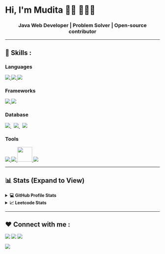 # Hi, I'm Mudita 👋🏻 👨🏻‍💻
<h3 align="center"> Java Web Developer | Problem Solver | Open-source contributor </h3>
<hr>

## 🚀 Skills :

### Languages
<p float="left">
    <a href="https://www.java.com/" target="_blank">
        <img src="https://img.icons8.com/color/48/000000/java-coffee-cup-logo.png"/>
    </a>
    <a href="https://developer.mozilla.org/en-US/docs/Web/JavaScript" target="_blank">
        <img src="https://img.icons8.com/color/48/000000/javascript.png"/>
    </a> 
    <a href="https://www.python.org/" target="_blank">
        <img src="https://img.icons8.com/color/48/000000/python.png"/>
    </a>
    
</p>

### Frameworks
<p float="left">
    <a href="https://spring.io/projects/spring-boot" target="_blank">
        <img src="https://img.icons8.com/color/48/000000/spring-logo.png"/>
    </a>
    <a style="padding-right:8px;" href="https://reactjs.org/" target="_blank">
        <img src="https://img.icons8.com/plasticine/50/000000/react.png"/>
    </a>
</p>


### Database
<p float="left">
    <a style="padding-right:8px;" href="https://www.mysql.com/" target="_blank">
        <img src="https://img.icons8.com/fluent/50/000000/mysql-logo.png"/>
    </a>
    <a style="padding-right:8px;" href="https://www.mongodb.com/" target="_blank">
        <img src="https://img.icons8.com/color/50/000000/mongodb.png"/>
    </a>
     <a style="padding-right:8px;" href="https://www.postgresql.org/" target="_blank">
        <img src="https://img.icons8.com/color/50/000000/postgreesql.png"/>
    </a>
</p>
 
### Tools
<p float="left">
    <a href="https://git-scm.com/" target="_blank">
        <img src="https://img.icons8.com/color/48/000000/git.png"/>
    </a>
    <a href="https://cloud.google.com/gcp/" target="_blank">
        <img src="https://img.icons8.com/color/48/000000/google-cloud.png"/>
    </a>
    <a href="https://www.postman.com/" target="_blank">
    <img src="https://upload.wikimedia.org/wikipedia/commons/4/44/Postman_logo_2022.svg" width="48" height="48"/>
</a>
    <a href="https://spring.io/tools" target="_blank">
        <img src="https://img.icons8.com/color/48/000000/spring-logo.png"/>
    </a>
</p>
<hr>

  ## 📊 Stats (Expand to View) 
  
  <details>
  <summary><b>💻 GitHub Profile Stats</b></summary>
<p align="center"> <img src="" alt="mudita" />
</details>

  


 
<details>
<summary><b>📈 Leetcode Stats</b></summary>
<p align="center"><img align="center" src="" alt="mudita" /></p>
</details>
<hr>

## ❤ Connect with me :
<p align="left">
<a href = "mailto::muditasrivastava2020@gmail.com"><img src="https://img.icons8.com/color/48/000000/gmail-new.png"/></a>
<a href = "https://www.linkedin.com/in/mudita-srivastava-b49212200"><img src="https://img.icons8.com/fluent/48/000000/linkedin.png"/></a>
<a href = "https://twitter.com/Mudita-Srivastava"><img src="https://img.icons8.com/fluent/48/000000/twitter.png"/></a>

<a href = ""><img src="https://img.icons8.com/external-tal-revivo-color-tal-revivo/48/000000/external-level-up-your-coding-skills-and-quickly-land-a-job-logo-color-tal-revivo.png"/></a>
</p>
